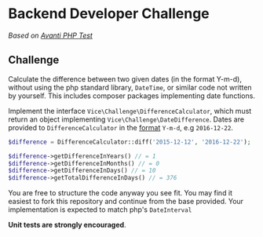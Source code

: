 # Backend Developer Challenge

*Based on [Avanti PHP Test](https://github.com/pradeepmenon/phpdatechallenge)*

## Challenge

Calculate the difference between two given dates (in the format Y-m-d), without using the php standard library, `DateTime`,
 or similar code not written by yourself. This includes composer packages implementing date functions. 

Implement the interface `Vice\Challenge\DifferenceCalculator`, which must return an object implementing `Vice\Challenge\DateDifference`.
Dates are provided to `DifferenceCalculator` in the [format](http://php.net/manual/en/function.date.php) `Y-m-d`, e.g
`2016-12-22`.

```php
$difference = DifferenceCalculator::diff('2015-12-12', '2016-12-22');

$difference->getDifferenceInYears() // = 1
$difference->getDifferenceInMonths() // = 0
$difference->getDifferenceInDays() // = 10
$difference->getTotalDifferenceInDays() // = 376
```

You are free to structure the code anyway you see fit. You may find it easiest to fork this repository and continue
from the base provided. Your implementation is expected to match php's `DateInterval`

**Unit tests are strongly encouraged**.

